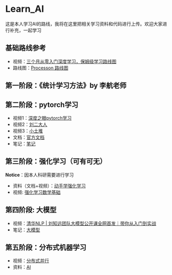 # Learn_AI
 这是本人学习AI的路线，我将在这里把相关学习资料和代码进行上传。欢迎大家进行补充，一起学习


## 基础路线参考
* 视频：[三个月从零入门深度学习，保姆级学习路线图](https://www.bilibili.com/video/BV1yg411K72z/?share_source=copy_web&vd_source=a1ffec068250da5848b9cace6cbe7870)
* 路线图：[Processon 路线图](https://www.processon.com/v/655f36a06ee7100a92a0353c)

## 第一阶段：《统计学习方法》by 李航老师

## 第二阶段：pytorch学习
* 视频1：[深度之眼pytorch学习](https://www.bilibili.com/video/BV1zS4y1n7Eq/?spm_id_from=333.337.search-card.all.click&vd_source=7c6331529905f510653a7c04e37bd902)
* 视频2：[刘二大人](https://www.bilibili.com/video/BV1Y7411d7Ys/?p=4&spm_id_from=pageDriver&vd_source=7c6331529905f510653a7c04e37bd902)
* 视频3：[小土堆](https://www.bilibili.com/video/BV1hE411t7RN/?spm_id_from=333.337.search-card.all.click&vd_source=7c6331529905f510653a7c04e37bd902)
* 文档：[官方文档](https://pytorch.org/docs/stable/index.html)
* 笔记：[笔记](第二阶段：%20Pytorch/notes.md)

## 第三阶段：强化学习（可有可无）
**Notice**：因本人科研需要进行学习
* 资料（文档+视频）：[动手学强化学习](https://hrl.boyuai.com/)
* 视频: [强化学习数学基础](https://www.bilibili.com/video/BV1sd4y167NS/?p=7&share_source=copy_web&vd_source=a1ffec068250da5848b9cace6cbe7870)

## 第四阶段: 大模型
* 视频：[清华NLP | 刘知远团队大模型公开课全网首发｜带你从入门到实战](https://www.bilibili.com/video/BV1UG411p7zv/?p=13&share_source=copy_web&vd_source=a1ffec068250da5848b9cace6cbe7870)
* 笔记：[大模型](第四阶段：大模型/LLM.md)

## 第五阶段：分布式机器学习
* 视频：[分布式并行](https://www.bilibili.com/video/BV1te4y1e7vz/?spm_id_from=333.788&vd_source=7c6331529905f510653a7c04e37bd902)
* 资料：[AI](https://github.com/chenzomi12/DeepLearningSystem)
